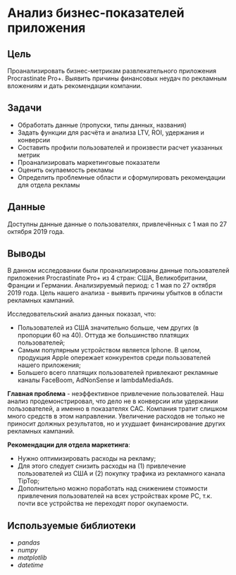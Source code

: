 # Анализ бизнес-показателей приложения

## Цель
Проанализировать бизнес-метрикам развлекательного приложения Procrastinate Pro+. Выявить причины финансовых неудач по рекламным вложениям и дать рекомендации компании.

## Задачи
* Обработать данные (пропуски, типы данных, названия)
* Задать функции для расчёта и анализа LTV, ROI, удержания и конверсии
* Составить профили пользователей и произвести расчет указанных метрик
* Проанализировать маркетинговые показатели
* Оценить окупаемость рекламы
* Определить проблемные области и сформулировать рекомендации для отдела рекламы

## Данные
Доступны данные данные о пользователях, привлечённых с 1 мая по 27 октября 2019 года.

## Выводы
В данном исследовании были проанализированы данные пользователей приложения Procrastinate Pro+  из 4 стран: США, Великобритании, Франции и Германии. Анализируемый период: с 1 мая по 27 октября 2019 года. Цель нашего анализа - выявить причины убытков в области рекламных кампаний.

Исследовательский анализ данных показал, что:
* Пользователей из США значительно больше, чем других (в пропорции 60 на 40). Оттуда же большинство платящих пользователей;
* Самым популярным устройством является Iphone. В целом, продукция Apple опережает конкурентов среди пользователей нашего приложения;
* Большего всего платящих пользователей привлекают рекламные каналы FaceBoom, AdNonSense и lambdaMediaAds.

**Главная проблема** - неэффективное привлечение пользователей. Наш анализ продемонстрировал, что дело не в конверсии или удержании пользователей, а именно в показателях CAC. Компания тратит слишком много средств в этом направлении. Увеличение расходов не только не приносит должных результатов, но и ухудшает финансирование других рекламных кампаний.

**Рекомендации для отдела маркетинга**:
* Нужно оптимизировать расходы на рекламу;
* Для этого следует снизить расходы на (1) привлечение пользователей из США и (2) покупку трафика из рекламного канала TipTop;
* Дополнительно можно поработать над снижением стоимости привлечения пользователей на всех устройствах кроме PC, т.к. почти все устройства не переходят порог окупаемости.

## Используемые библиотеки

- *pandas*
- *numpy*
- *matplotlib*
- *datetime*